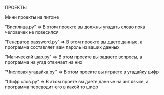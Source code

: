 ПРОЕКТЫ

Мини проекты на питоне

"Висилица.py" => В этом проекте вы должны угадать слово пока человечек не повесился

"Генератор password.py" => В этом проекте вы даете данные, а программа составляет вам пароль из ваших данных

"Магический шар.py" => В этом проекте вы задаете вопросы, а программа на угад отвечает на них

"Числовая угадайка.py" => В этом проекте вы играете в угадайку цифр

"Шифр слов.py" => В этом проете вы даете данные на анг языке, а программа переводит его в какой то шифр